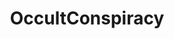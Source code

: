 ---
title: OccultConspiracy
crosslinks:
- occult
- C_S_T
- MurderofCrows
- conspiracy
- ConspiracyII
- SkullAndBones
- france
---